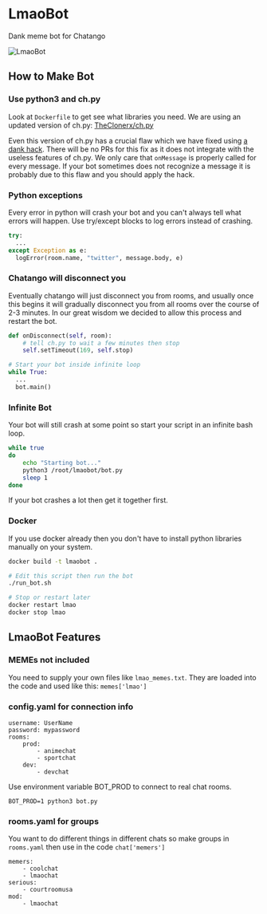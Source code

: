# LmaoBot

Dank meme bot for Chatango

![LmaoBot](https://i.imgur.com/NAi47dM.png)

## How to Make Bot

### Use python3 and ch.py

Look at `Dockerfile` to get see what libraries you need.  We are using an updated version of ch.py: [TheClonerx/ch.py](https://github.com/TheClonerx/ch.py)

Even this version of ch.py has a crucial flaw which we have fixed using [a dank hack](https://github.com/LmaoLover/LmaoBot/commit/c3a5aa8a9dfe120f2320cbcec4a1cc6a6118ccb1).  There will be no PRs for this fix as it does not integrate with the useless features of ch.py.  We only care that `onMessage` is properly called for every message.  If your bot sometimes does not recognize a message it is probably due to this flaw and you should apply the hack. 

### Python exceptions

Every error in python will crash your bot and you can't always tell what errors will happen.  Use try/except blocks to log errors instead of crashing.

```python
try:
  ...
except Exception as e:
  logError(room.name, "twitter", message.body, e)
```

### Chatango will disconnect you

Eventually chatango will just disconnect you from rooms, and usually once this begins it will gradually disconnect you from all rooms over the course of 2-3 minutes.  In our great wisdom we decided to allow this process and restart the bot.

```python
def onDisconnect(self, room):
    # tell ch.py to wait a few minutes then stop
    self.setTimeout(169, self.stop)
```

```python
# Start your bot inside infinite loop
while True:
  ...
  bot.main()
```

### Infinite Bot

Your bot will still crash at some point so start your script in an infinite bash loop.

```bash
while true
do
    echo "Starting bot..."
    python3 /root/lmaobot/bot.py
    sleep 1
done
```

If your bot crashes a lot then get it together first.

### Docker

If you use docker already then you don't have to install python libraries manually on your system.

```bash
docker build -t lmaobot .

# Edit this script then run the bot
./run_bot.sh

# Stop or restart later
docker restart lmao
docker stop lmao
```

## LmaoBot Features

### MEMEs not included

You need to supply your own files like `lmao_memes.txt`.  They are loaded into the code and used like this: `memes['lmao']`

### config.yaml for connection info

```
username: UserName
password: mypassword
rooms:
    prod:
        - animechat
        - sportchat
    dev:
        - devchat
```

Use environment variable BOT_PROD to connect to real chat rooms.

```
BOT_PROD=1 python3 bot.py
```

### rooms.yaml for groups

You want to do different things in different chats so make groups in `rooms.yaml` then use in the code `chat['memers']`

```
memers:
    - coolchat
    - lmaochat
serious:
    - courtroomusa
mod:
    - lmaochat
```

